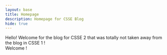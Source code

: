 ```yaml
---
layout: base
title: Homepage
description: Homepage for CSSE Blog
hide: true
---
```





Hello! Welcome for the blog for CSSE 2 that was totally not taken away from the blog in CSSE 1 ! <br>
Welcome !

